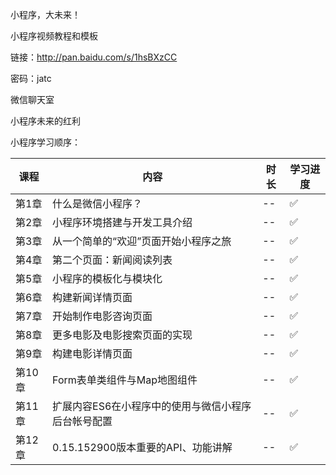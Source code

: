 小程序，大未来！

小程序视频教程和模板

链接：http://pan.baidu.com/s/1hsBXzCC 

密码：jatc

微信聊天室


小程序未来的红利


小程序学习顺序：

|课程|内容|时长|学习进度|
|--|--|--|--|
|第1章|什么是微信小程序？|--|:white_check_mark:|
|第2章|小程序环境搭建与开发工具介绍|--|:white_check_mark:|
|第3章|从一个简单的“欢迎”页面开始小程序之旅|--|:white_check_mark:|
|第4章|第二个页面：新闻阅读列表|--|:white_check_mark:|
|第5章|小程序的模板化与模块化|--|:white_check_mark:|
|第6章|构建新闻详情页面|--|:white_check_mark:|
|第7章|开始制作电影咨询页面|--|:white_check_mark:|
|第8章|更多电影及电影搜索页面的实现|--|:white_check_mark:|
|第9章|构建电影详情页面|--|:white_check_mark:|
|第10章|Form表单类组件与Map地图组件|--|:white_check_mark:|
|第11章|扩展内容ES6在小程序中的使用与微信小程序后台帐号配置|--|:white_check_mark:|
|第12章|0.15.152900版本重要的API、功能讲解|--|:white_check_mark:|
